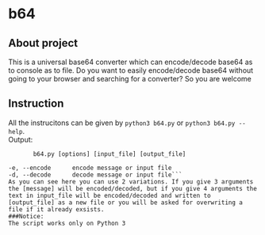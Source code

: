 # b64

## About project
This is a universal base64 converter which can encode/decode base64 as to console as to file. Do you want to easily encode/decode base64 without going to your browser and searching for a converter? So you are welcome  

## Instruction
All the instrucitons can be given by ```python3 b64.py``` or ```python3 b64.py --help```.  
Output:  
```Usage: b64.py [options] [message]
       b64.py [options] [input_file] [output_file]

-e, --encode      encode message or input file
-d, --decode      decode message or input file```
As you can see here you can use 2 variations. If you give 3 arguments the [message] will be encoded/decoded, but if you give 4 arguments the text in input_file will be encoded/decoded and written to [output_file] as a new file or you will be asked for overwriting a file if it already exsists.
###Notice:
The script works only on Python 3


